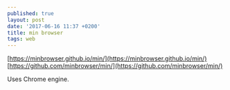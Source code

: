 ```yaml
---
published: true
layout: post
date: '2017-06-16 11:37 +0200'
title: min browser
tags: web
---
```

[https://minbrowser.github.io/min/](https://minbrowser.github.io/min/)  
[https://github.com/minbrowser/min/](https://github.com/minbrowser/min/)

Uses Chrome engine.
